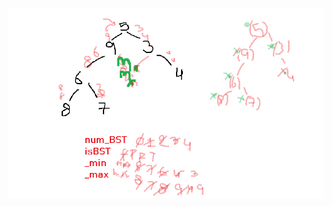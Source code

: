 <img src="Dry Run.png"
     alt="Markdown Monster icon"
     style="float: left; margin-right: 10px;" />
